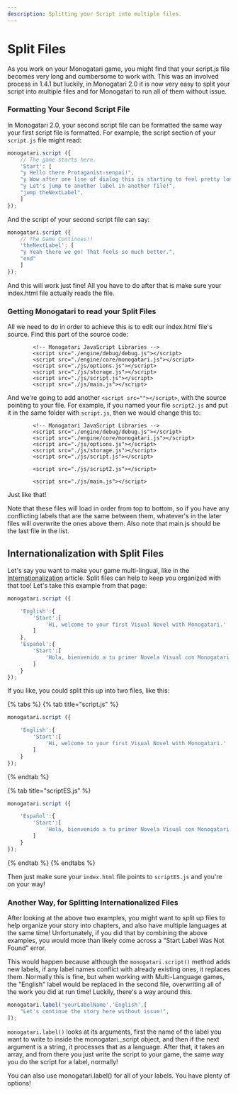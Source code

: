 ```yaml
---
description: Splitting your Script into multiple files.
---
```


# Split Files

As you work on your Monogatari game, you might find that your script.js file becomes very long and cumbersome to work with. This was an involved process in 1.4.1 but luckily, in Monogatari 2.0 it is now very easy to split your script into multiple files and for Monogatari to run all of them without issue.

### Formatting Your Second Script File

In Monogatari 2.0, your second script file can be formatted the same way your first script file is formatted. For example, the script section of your `script.js` file might read:

```javascript
monogatari.script ({
	// The game starts here.
	'Start': [
	"y Hello there Protaganist-senpai!",
	"y Wow after one line of dialog this is starting to feel pretty long.",
	"y Let's jump to another label in another file!",
	"jump theNextLabel",
	]
});
```

And the script of your second script file can say:

```javascript
monogatari.script ({
	// The Game Continues!!
	'theNextLabel': [
	"y Yeah there we go! That feels so much better.",
	"end"
	]
});
```

And this will work just fine! All you have to do after that is make sure your index.html file actually reads the file. 

### Getting Monogatari to read your Split Files

All we need to do in order to achieve this is to edit our index.html file's source. Find this part of the source code:

```markup
		<!-- Monogatari JavaScript Libraries -->
		<script src="./engine/debug/debug.js"></script>
		<script src="./engine/core/monogatari.js"></script>
		<script src="./js/options.js"></script>
		<script src="./js/storage.js"></script>
		<script src="./js/script.js"></script>
		<script src="./js/main.js"></script>
```

And we're going to add another `<script src=""></script>`, with the source pointing to your file. For example, if you named your file `script2.js` and put it in the same folder with `script.js`, then we would change this to:

```markup
		<!-- Monogatari JavaScript Libraries -->
		<script src="./engine/debug/debug.js"></script>
		<script src="./engine/core/monogatari.js"></script>
		<script src="./js/options.js"></script>
		<script src="./js/storage.js"></script>
		<script src="./js/script.js"></script>
		
		<script src="./js/script2.js"></script>
		
		<script src="./js/main.js"></script>
```

Just like that!

Note that these files will load in order from top to bottom, so if you have any conflicting labels that are the same between them, whatever's in the later files will overwrite the ones above them. Also note that main.js should be the last file in the list.

## Internationalization with Split Files

Let's say you want to make your game multi-lingual, like in the [Internationalization](https://developers.monogatari.io/documentation/v/develop/configuration-options/game-configuration/internationalization) article. Split files can help to keep you organized with that too! Let's take this example from that page:

```javascript
monogatari.script ({

    'English':{
        'Start':[
            'Hi, welcome to your first Visual Novel with Monogatari.'
        ]
    },
    'Español':{
        'Start':[
            'Hola, bienvenido a tu primer Novela Visual con Monogatari.'
        ]
    }
});
```

If you like, you could split this up into two files, like this:

{% tabs %}
{% tab title="script.js" %}
```javascript
monogatari.script ({

    'English':{
        'Start':[
            'Hi, welcome to your first Visual Novel with Monogatari.'
        ]
    }
});
```
{% endtab %}

{% tab title="scriptES.js" %}
```javascript
monogatari.script ({

    'Español':{
        'Start':[
            'Hola, bienvenido a tu primer Novela Visual con Monogatari.'
        ]
    }
});
```
{% endtab %}
{% endtabs %}

Then just make sure your `index.html` file points to `scriptES.js` and you're on your way!

### Another Way, for Splitting Internationalized Files

After looking at the above two examples, you might want to split up files to help organize your story into chapters, and also have multiple languages at the same time! Unfortunately, if you did that by combining the above examples, you would more than likely come across a "Start Label Was Not Found" error. 

This would happen because although the `monogatari.script()` method adds new labels, if any label names conflict with already existing ones, it replaces them. Normally this is fine, but when working with Multi-Language games, the "English" label would be replaced in the second file, overwriting all of the work you did at run time! Luckily, there's a way around this.

```javascript
monogatari.label('yourLabelName','English',[
    "Let's continue the story here without issue!",
]);
```

`monogatari.label()` looks at its arguments, first the name of the label you want to write to inside the monogatari.\_script object, and then if the next argument is a string, it processes that as a language. After that, it takes an array, and from there you just write the script to your game, the same way you do the script for a label, normally!

You can also use monogatari.label\(\) for all of your labels. You have plenty of options!

